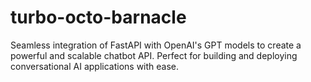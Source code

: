 # turbo-octo-barnacle
Seamless integration of FastAPI with OpenAI's GPT models to create a powerful and scalable chatbot API. Perfect for building and deploying conversational AI applications with ease.
